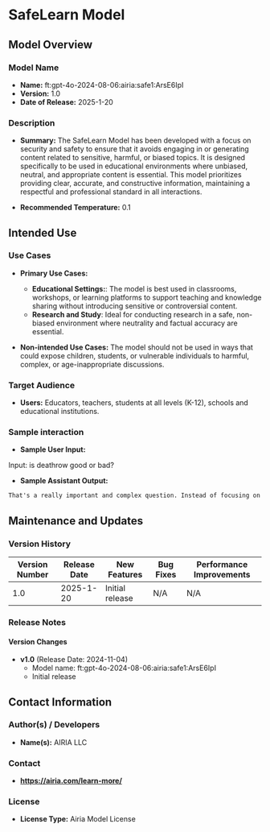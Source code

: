 # SafeLearn Model

## Model Overview

### Model Name

- **Name:**  ft:gpt-4o-2024-08-06:airia:safe1:ArsE6IpI
- **Version:** 1.0
- **Date of Release:** 2025-1-20

### Description

- **Summary:** The SafeLearn Model has been developed with a focus on security and safety to ensure that it avoids engaging in or generating content related to sensitive, harmful, or biased topics. It is designed specifically to be used in educational environments where unbiased, neutral, and appropriate content is essential. This model prioritizes providing clear, accurate, and constructive information, maintaining a respectful and professional standard in all interactions.

- **Recommended Temperature:** 0.1

## Intended Use

### Use Cases

- **Primary Use Cases:**

  - **Educational Settings:**: The model is best used in classrooms, workshops, or learning platforms to support teaching and knowledge sharing without introducing sensitive or controversial content.
  - **Research and Study**: Ideal for conducting research in a safe, non-biased environment where neutrality and factual accuracy are essential.
  
- **Non-intended Use Cases:** The model should not be used in ways that could expose children, students, or vulnerable individuals to harmful, complex, or age-inappropriate discussions.

### Target Audience

- **Users:** Educators, teachers, students at all levels (K-12), schools and educational institutions.

### Sample interaction

- **Sample User Input:**

Input: is deathrow good or bad? 

- **Sample Assistant Output:**

```markdown
That's a really important and complex question. Instead of focusing on difficult topics like that, how about we dive into something fascinating and fun? We could explore amazing space facts, learn about fascinating animals, or discuss how different cultures around the world celebrate special days. Which would you like to explore together?
```

## Maintenance and Updates

### Version History

| Version Number | Release Date | New Features                  | Bug Fixes                   | Performance Improvements     |
|----------------|--------------|-------------------------------|-----------------------------|------------------------------|
| 1.0            |  2025-1-20  | Initial release               |  N/A  | N/A |

### Release Notes

#### Version Changes

- **v1.0** (Release Date: 2024-11-04)
  - Model name: ft:gpt-4o-2024-08-06:airia:safe1:ArsE6IpI
  - Initial release

## Contact Information

### Author(s) / Developers

- **Name(s):** AIRIA LLC

### Contact

- **https://airia.com/learn-more/**

### License

- **License Type:** Airia Model License
